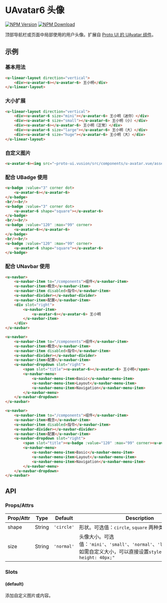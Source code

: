 # UAvatar6 头像

<s-component-labels :labels="[
    'UI 组件', '行内展示',
]"></s-component-labels>

[![NPM Version][npm-img]][npm-url]
[![NPM Download][download-img]][download-url]

[npm-img]: http://img.shields.io/npm/v/@proto-ui/u-avatar-6.vue.svg?style=flat-square
[npm-url]: http://npmjs.org/package/@proto-ui/u-avatar-6.vue
[download-img]: https://img.shields.io/npm/dm/@proto-ui/u-avatar-6.vue.svg?style=flat-square
[download-url]: https://npmjs.org/package/@proto-ui/u-avatar-6.vue

顶部导航栏或页面中局部使用的用户头像。扩展自 [Proto UI 的 UAvatar 组件](https://vusion.github.io/proto-ui/u-avatar)。

<u-linear-layout gap="small">
    <u-avatar-6></u-avatar-6>
    <u-avatar-6 shape="square"></u-avatar-6>
</u-linear-layout>

## 示例
### 基本用法

``` html
<u-linear-layout direction="vertical">
    <div><u-avatar-6></u-avatar-6> 王小明</div>
</u-linear-layout>
```

### 大小扩展

``` html
<u-linear-layout direction="vertical">
    <div><u-avatar-6 size="mini"></u-avatar-6> 王小明（迷你）</div>
    <div><u-avatar-6 size="small"></u-avatar-6> 王小明（小）</div>
    <div><u-avatar-6></u-avatar-6> 王小明（正常）</div>
    <div><u-avatar-6 size="large"></u-avatar-6> 王小明（大）</div>
    <div><u-avatar-6 size="huge"></u-avatar-6> 王小明（大）</div>
</u-linear-layout>
```

### 自定义图片

``` html
<u-avatar-6><img src="~proto-ui.vusion/src/components/u-avatar.vue/assets/music.png"></u-avatar-6> 多多
```

### 配合 UBadge 使用

```html
<u-badge :value="3" corner dot>
    <u-avatar-6></u-avatar-6>
</u-badge>
<br/><br/>
<u-badge :value="3" corner dot>
    <u-avatar-6 shape="square"></u-avatar-6>
</u-badge>
<br/><br/>
<u-badge :value="120" :max="99" corner>
    <u-avatar-6></u-avatar-6>
</u-badge>
<br/><br/>
<u-badge :value="120" :max="99" corner>
    <u-avatar-6 shape="square"></u-avatar-6>
</u-badge>
```

### 配合 UNavbar 使用

``` html
<u-navbar>
    <u-navbar-item to="/components">组件</u-navbar-item>
    <u-navbar-item>概念</u-navbar-item>
    <u-navbar-item disabled>指令</u-navbar-item>
    <u-navbar-divider></u-navbar-divider>
    <u-navbar-item>配置</u-navbar-item>
    <div slot="right">
        <u-navbar-item>
            <u-avatar-6></u-avatar-6> 王小明
        </u-navbar-item>
    </div>
</u-navbar>
```

``` html
<u-navbar>
    <u-navbar-item to="/components">组件</u-navbar-item>
    <u-navbar-item>概念</u-navbar-item>
    <u-navbar-item disabled>指令</u-navbar-item>
    <u-navbar-divider></u-navbar-divider>
    <u-navbar-item>配置</u-navbar-item>
    <u-navbar-dropdown slot="right">
        <span slot="title"><u-avatar-6></u-avatar-6> 王小明</span>
        <u-navbar-menu>
            <u-navbar-menu-item>Basic</u-navbar-menu-item>
            <u-navbar-menu-item>Layout</u-navbar-menu-item>
            <u-navbar-menu-item>Navigation</u-navbar-menu-item>
        </u-navbar-menu>
    </u-navbar-dropdown>
</u-navbar>
```

``` html
<u-navbar>
    <u-navbar-item to="/components">组件</u-navbar-item>
    <u-navbar-item>概念</u-navbar-item>
    <u-navbar-item disabled>指令</u-navbar-item>
    <u-navbar-divider></u-navbar-divider>
    <u-navbar-item>配置</u-navbar-item>
    <u-navbar-dropdown slot="right">
        <span slot="title"><u-badge :value="120" :max="99" corner><u-avatar-6></u-avatar-6></u-badge> 王小明</span>
        <u-navbar-menu>
            <u-navbar-menu-item>Basic</u-navbar-menu-item>
            <u-navbar-menu-item>Layout</u-navbar-menu-item>
            <u-navbar-menu-item>Navigation</u-navbar-menu-item>
        </u-navbar-menu>
    </u-navbar-dropdown>
</u-navbar>
```

## API

### Props/Attrs

| Prop/Attr | Type | Default | Description |
| --------- | ---- | ------- | ----------- |
| shape | String | `'circle'` | 形状。可选值：`circle`, `square` 两种类型 |
| size | String | `'normal'` | 头像大小。可选值：`'mini'`、`'small'`、`'normal'`、`'large'`、`'huge'`。如需自定义大小，可以直接设置`style="width: 40px; height: 40px;"` |

### Slots

#### (default)

添加自定义图片或内容。
